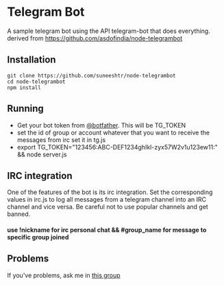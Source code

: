 # Telegram Bot #
A sample telegram bot using the API telegram-bot that does everything. 
derived from https://github.com/asdofindia/node-telegrambot 

## Installation ##

```
git clone https://github.com/suneeshtr/node-telegrambot
cd node-telegrambot
npm install
```

## Running ##

* Get your bot token from [@botfather](https://telegram.me/botfather). This will be TG_TOKEN
* set the id of group or account whatever that you want to receive the messages from irc set it in tg.js
* export TG_TOKEN="123456:ABC-DEF1234ghIkl-zyx57W2v1u123ew11:" && node server.js

## IRC integration ##

One of the features of the bot is its irc integration. Set the corresponding values in irc.js to log all messages from a telegram channel into an IRC channel and vice versa. Be careful not to use popular channels and get banned. 

#### use !nickname for irc personal chat && #group_name for message to specific group joined ####

## Problems ##

If you've problems, ask me in [this group](https://telegram.me/joinchat/0057c03c01c17626398ee30a57fa166a)
